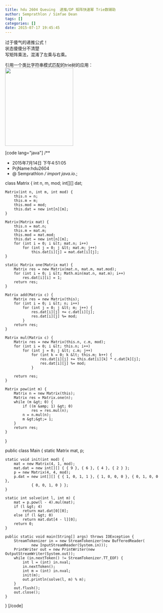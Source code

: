 ```yaml
---
title: hdu 2604 Queuing  递推/DP 矩阵快速幂 Trie数辅助
author: Semprathlon / Simfae Dean
tags: []
categories: []
date: 2015-07-17 19:45:45
---
```

过于傻气的递推公式！   
状态傻傻分不清楚   
写矩阵乘法，混淆了左乘与右乘。   

引用一个类比字符串模式匹配的trie树的应用：   
<a href="http://blog.chinaunix.net/uid-24323834-id-261400.html"><img src="http://blog.chinaunix.net/attachment/201104/23/24323834_1303543495R9zl.gif" width="223" height="255" class="alignnone" /></a>   

[code lang="java"]
/**
 * 2015年7月14日 下午4:51:05
 * PrjName:hdu2604
 * @ Semprathlon
 */
import java.io.*;

class Matrix {
    int n, m, mod;
    int[][] dat;

    Matrix(int n, int m, int mod) {
        this.n = n;
        this.m = m;
        this.mod = mod;
        this.dat = new int[n][m];
    }

    Matrix(Matrix mat) {
        this.n = mat.n;
        this.m = mat.m;
        this.mod = mat.mod;
        this.dat = new int[n][m];
        for (int i = 0; i &lt; mat.n; i++)
            for (int j = 0; j &lt; mat.m; j++)
                this.dat[i][j] = mat.dat[i][j];
    }

    static Matrix one(Matrix mat) {
        Matrix res = new Matrix(mat.n, mat.m, mat.mod);
        for (int i = 0; i &lt; Math.min(mat.n, mat.m); i++)
            res.dat[i][i] = 1;
        return res;
    }

    Matrix add(Matrix c) {
        Matrix res = new Matrix(this);
        for (int i = 0; i &lt; n; i++)
            for (int j = 0; j &lt; m; j++) {
                res.dat[i][j] += c.dat[i][j];
                res.dat[i][j] %= mod;
            }
        return res;
    }

    Matrix mul(Matrix c) {
        Matrix res = new Matrix(this.n, c.m, mod);
        for (int i = 0; i &lt; this.n; i++)
            for (int j = 0; j &lt; c.m; j++)
                for (int k = 0; k &lt; this.m; k++) {
                    res.dat[i][j] += this.dat[i][k] * c.dat[k][j];
                    res.dat[i][j] %= mod;
                }

        return res;
    }

    Matrix pow(int m) {
        Matrix n = new Matrix(this);
        Matrix res = Matrix.one(n);
        while (m &gt; 0) {
            if ((m &amp; 1) &gt; 0)
                res = res.mul(n);
            n = n.mul(n);
            m &gt;&gt;= 1;
        }
        return res;
    }
}

public class Main {
    static Matrix mat, p;

    static void init(int mod) {
        mat = new Matrix(4, 1, mod);
        mat.dat = new int[][] { { 9 }, { 6 }, { 4 }, { 2 } };
        p = new Matrix(4, 4, mod);
        p.dat = new int[][] { { 1, 0, 1, 1 }, { 1, 0, 0, 0 }, { 0, 1, 0, 0 },
                { 0, 0, 1, 0 } };
    }

    static int solve(int l, int m) {
        mat = p.pow(l - 4).mul(mat);
        if (l &gt; 4)
            return mat.dat[0][0];
        else if (l &gt; 0)
            return mat.dat[4 - l][0];
        return 0;
    }

    public static void main(String[] args) throws IOException {
        StreamTokenizer in = new StreamTokenizer(new BufferedReader(
                new InputStreamReader(System.in)));
        PrintWriter out = new PrintWriter(new OutputStreamWriter(System.out));
        while (in.nextToken() != StreamTokenizer.TT_EOF) {
            int l = (int) in.nval;
            in.nextToken();
            int m = (int) in.nval;
            init(m);
            out.println(solve(l, m) % m);    
        }
        out.flush();
        out.close();
    }
}
[/code]